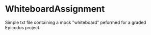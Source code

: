# WhiteboardAssignment
Simple txt file containing a mock "whiteboard" peformed for a graded Epicodus project. 
